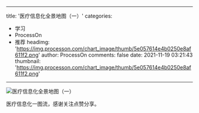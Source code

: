 
---
title: '医疗信息化全景地图（一）'
categories: 
 - 学习
 - ProcessOn
 - 推荐
headimg: 'https://img.processon.com/chart_image/thumb/5e057614e4b0250e8af611f2.png'
author: ProcessOn
comments: false
date: 2021-11-19 03:21:43
thumbnail: 'https://img.processon.com/chart_image/thumb/5e057614e4b0250e8af611f2.png'
---

<div>   
<img class="thumb" alt="医疗信息化全景地图（一）" src="https://img.processon.com/chart_image/thumb/5e057614e4b0250e8af611f2.png" referrerpolicy="no-referrer">
<p>医疗信息化一图流，感谢关注点赞分享。</p>  
</div>
            